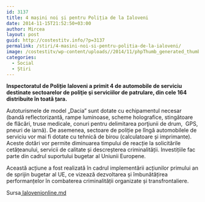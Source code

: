```yaml
---
id: 3137
title: 4 mașini noi și pentru Poliția de la Ialoveni
date: 2014-11-15T21:52:50+03:00
author: Mircea
layout: post
guid: http://costestitv.info/?p=3137
permalink: /stiri/4-masini-noi-si-pentru-politia-de-la-ialoveni/
image: /costestitv/wp-content/uploads//2014/11/phpThumb_generated_thumbnailjpg1.jpg
categories:
  - Social
  - Știri
---
```

<p class="p1">
  <strong><span class="s1">Inspectoratul de Poliție Ialoveni a primit 4 de automobile de serviciu destinate sectoarelor de poliţie şi serviciilor de patrulare, din cele 164 distribuite în toată țara.</span></strong><!--more-->
</p>

<p class="p1">
  <span class="s1">Autoturismele de model „Dacia” sunt dotate cu echipamentul necesar (bandă reflectorizantă, rampe luminoase, scheme holografice, stingătoare de flăcări, truse medicale, conuri pentru delimitarea porţiunii de drum,  GPS, pneuri de iarnă). De asemenea, sectoare de poliție pe lîngă automobilele de serviciu vor mai fi dotate cu tehnică de birou (calculatoare și imprimante). Aceste dotări vor permite diminuarea timpului de reacție la solicitările cetățeanului, servicii de calitate și descreșterea criminalității. Investițiile fac parte din cadrul suportului bugetar al Uniunii Europene.</span>
</p>

<p class="p1">
  <span class="s1">Această acțiune a fost realizată în cadrul implementării acțiunilor primului an de sprijin bugetar al UE, ce vizează dezvoltarea și îmbunătățirea performanțelor în combaterea criminalității organizate și transfrontaliere.</span>
</p>

<p class="p1">
  Sursa<a href="http://ialovenionline.md" target="_blank"> Ialovenionline.md</a>
</p>